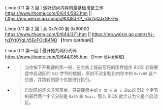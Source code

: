 
Linux 0.11 第 3 回 | 做好访问内存的最基础准备工作 https://www.ithome.com/0/644/583.htm || https://mp.weixin.qq.com/s/90QBJ-lP_-du2qQJxNF-Fw

Linux 0.11 第 2 回 | 从 0x7c00 到 0x90000 https://www.ithome.com/0/644/371.htm || https://mp.weixin.qq.com/s/U-txDYt0YqLh5EeFOcB4NQ  【from `低并发编程`】

Linux 0.11 第一回 | 最开始的两行代码 https://www.ithome.com/0/644/055.htm  【from `低并发编程`】
- > 当你按下开机键的那一刻，在主板上提前写死的固件程序 BIOS 会将硬盘中启动区的 `512` 字节的数据，原封不动复制到内存中的 `0x7c00` 这个位置，并跳转到那个位置进行执行。
- > 启动区的定义非常简单，只要硬盘中的 `0 盘 0 道 1 扇区`的 512 个字节的最后两个字节分别是 `0x55` 和 `0xaa`，那么 BIOS 就会认为它是个启动区。
